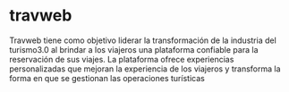 # travweb
Travweb tiene como objetivo liderar la transformación de la industria del turismo3.0 al brindar a los viajeros una plataforma confiable para la reservación de sus viajes. La plataforma ofrece experiencias personalizadas que mejoran la experiencia de los viajeros y transforma la forma en que se gestionan las operaciones turísticas 
